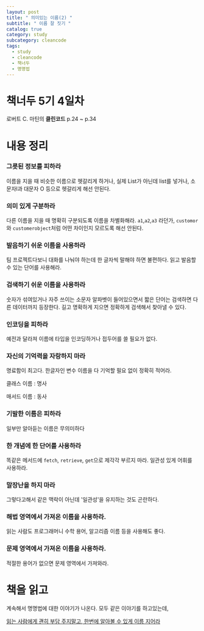 ```yaml
---
layout: post
title: " 의미있는 이름(2) "
subtitle: " 이름 잘 짓기 "
catalog: true
category: study
subcategory: cleancode
tags:
  - study
  - cleancode
  - 책너두
  - 명명법
---
```


# 책너두 5기 4일차

로버트 C. 마틴의 **클린코드** p.24 ~ p.34

# 내용 정리

### 그릇된 정보를 피하라

이름을 지을 때 비슷한 이름으로 헷갈리게 하거나, 실제 List가 아닌데 list를 넣거나, 소문자l과 대문자 O 등으로 헷갈리게 해선 안된다.

### 의미 있게 구분하라

다른 이름을 지을 때 명확히 구분되도록 이름을 차별화해라. `a1`,`a2`,`a3` 라던가, `customor`와 `customerobject`처럼 어떤 차이인지 모르도록 해선 안된다.

### 발음하기 쉬운 이름을 사용하라

팀 프로젝트다보니 대화를 나눠야 하는데 한 글자씩 말해야 하면 불편하다. 읽고 발음할 수 있는 단어를 사용해라.

### 검색하기 쉬운 이름을 사용하라

숫자가 섞여있거나 자주 쓰이는 소문자 알파벳이 들어있으면서 짧은 단어는 검색하면 다른 데이터까지 등장한다. 길고 명확하게 지으면 정확하게 검색해서 찾아낼 수 있다.

### 인코딩을 피하라

예전과 달라져 이름에 타입을 인코딩하거나 접두어를 쓸 필요가 없다.

### 자신의 기억력을 자랑하지 마라

명료함이 최고다. 한글자인 변수 이름을 다 기억할 필요 없이 정확히 적어라.

클래스 이름 : 명사

매서드 이름 : 동사

### 기발한 이름은 피하라

일부만 알아듣는 이름은 무의미하다

### 한 개념에 한 단어를 사용하라

똑같은 메서드에 `fetch`, `retrieve`, `get`으로 제각각 부르지 마라. 일관성 있게 어휘를 사용하라.

### 말장난을 하지 마라

그렇다고해서 같은 맥락이 아닌데 '일관성'을 유지하는 것도 곤란하다.

### 해법 영역에서 가져온 이름을 사용하라.

읽는 사람도 프로그래머니 수학 용어, 알고리즘 이름 등을 사용해도 좋다.

### 문제 영역에서 가져온 이름을 사용하라.

적절한 용어가 없으면 문제 영역에서 가져와라.

# 책을 읽고

계속해서 명명법에 대한 이야기가 나온다. 모두 같은 이야기를 하고있는데,

<u>읽는 사람에게 괜히 부담 주지말고, 한번에 알아볼 수 있게 이름 지어라</u>

#
